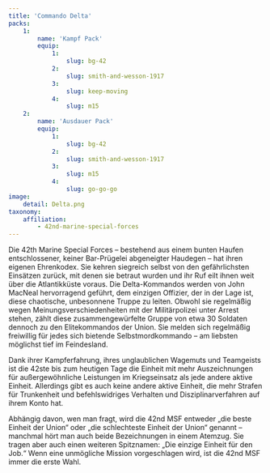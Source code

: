```yaml
---
title: 'Commando Delta'
packs:
    1:
        name: 'Kampf Pack'
        equip:
            1:
                slug: bg-42
            2:
                slug: smith-and-wesson-1917
            3:
                slug: keep-moving
            4:
                slug: m15
    2:
        name: 'Ausdauer Pack'
        equip:
            1:
                slug: bg-42
            2:
                slug: smith-and-wesson-1917
            3:
                slug: m15
            4:
                slug: go-go-go
image:
    detail: Delta.png
taxonomy:
    affiliation:
        - 42nd-marine-special-forces
---
```


Die 42th Marine Special Forces – bestehend aus einem bunten Haufen entschlossener, keiner Bar-Prügelei abgeneigter Haudegen – hat ihren eigenen Ehrenkodex. Sie kehren siegreich selbst von den gefährlichsten Einsätzen zurück, mit denen sie betraut wurden und ihr Ruf eilt ihnen weit über die Atlantikküste voraus. Die Delta-Kommandos werden von John MacNeal hervorragend geführt, dem einzigen Offizier, der in der Lage ist, diese chaotische, unbesonnene Truppe zu leiten. Obwohl sie regelmäßig wegen Meinungsverschiedenheiten mit der Militärpolizei unter Arrest stehen, zählt diese zusammengewürfelte Gruppe von etwa 30 Soldaten dennoch zu den Elitekommandos der Union. Sie melden sich regelmäßig freiwillig für jedes sich bietende Selbstmordkommando – am liebsten möglichst tief im Feindesland.

Dank ihrer Kampferfahrung, ihres unglaublichen Wagemuts und Teamgeists ist die 42ste bis zum heutigen Tage die Einheit mit mehr Auszeichnungen für außergewöhnliche Leistungen im Kriegseinsatz als jede andere aktive Einheit. Allerdings gibt es auch keine andere aktive Einheit, die mehr Strafen für Trunkenheit und befehlswidriges Verhalten und Disziplinarverfahren auf ihrem Konto hat.

Abhängig davon, wen man fragt, wird die 42nd MSF entweder „die beste Einheit der Union“ oder „die schlechteste Einheit der Union“ genannt – manchmal hört man auch beide Bezeichnungen in einem Atemzug. Sie tragen aber auch einen weiteren Spitznamen: „Die einzige Einheit für den Job.“ Wenn eine unmögliche Mission vorgeschlagen wird, ist die 42nd MSF immer die erste Wahl.